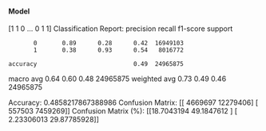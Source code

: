 #### Model
[1 1 0 ... 0 1 1]
Classification Report:
              precision    recall  f1-score   support

           0       0.89      0.28      0.42  16949103
           1       0.38      0.93      0.54   8016772

    accuracy                           0.49  24965875
   macro avg       0.64      0.60      0.48  24965875
weighted avg       0.73      0.49      0.46  24965875

Accuracy: 0.4858217867388986
Confusion Matrix:
[[ 4669697 12279406]
 [  557503  7459269]]
Confusion Matrix (%):
[[18.7043194  49.1847612 ]
 [ 2.23306013 29.87785928]]
